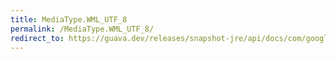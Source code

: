 ```yaml
---
title: MediaType.WML_UTF_8
permalink: /MediaType.WML_UTF_8/
redirect_to: https://guava.dev/releases/snapshot-jre/api/docs/com/google/common/net/MediaType.html#WML_UTF_8
---
```

